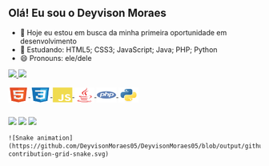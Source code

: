 ## Olá! Eu sou o Deyvison Moraes 
- 🔭 Hoje eu estou em busca da minha primeira oportunidade em desenvolvimento 
- 🌱 Estudando: HTML5; CSS3; JavaScript; Java; PHP; Python 
- 😄 Pronouns: ele/dele

<div>
    <a href="https://github.com/DeyvisonMoraes05">
        <img height="180em" src="https://github-readme-stats.vercel.app/api?username=DeyvisonMoraes05&show_icons=true&theme=vue&include_all_commits=true&count_private=true" />
        <img height="180em" src="https://github-readme-stats.vercel.app/api/top-langs/?username=DeyvisonMoraes05&layout=compact&langs_count=7&theme=vue" />
</div>
<div style="display: inline_block"><br>
    <img align="center" alt="Deyvison-HTML" height="30" width="40" src="https://raw.githubusercontent.com/devicons/devicon/master/icons/html5/html5-original.svg">
    <img align="center" alt="Deyvison-CSS" height="30" width="40" src="https://raw.githubusercontent.com/devicons/devicon/master/icons/css3/css3-original.svg">
    <img align="center" alt="Deyvison-Js" height="30" width="40" src="https://raw.githubusercontent.com/devicons/devicon/master/icons/javascript/javascript-plain.svg">
    <img align="center" alt="Deyvison-Java" height="30" width="40" src="https://raw.githubusercontent.com/devicons/devicon/master/icons/java/java-plain.svg">
    <img align="center" alt="Deyvison-PHP" height="30" width="40" src="https://raw.githubusercontent.com/devicons/devicon/master/icons/php/php-plain.svg">
    <img align="center" alt="Deyvison-Python" height="30" width="40" src="https://raw.githubusercontent.com/devicons/devicon/master/icons/python/python-original.svg">
</div>

##

<div>
    <a href="https://www.instagram.com/davidsonthiagogdm/" target="_blank"><img src="https://img.shields.io/badge/-Instagram-%23E4405F?style=for-the-badge&logo=instagram&logoColor=white" target="_blank"></a>
    <a href="mailto:moraes.deyvison20@gmail.com"><img src="https://img.shields.io/badge/-Gmail-%23333?style=for-the-badge&logo=gmail&logoColor=white" target="_blank"></a>
    <a href="https://www.linkedin.com/in/deyvison-thiago-gomes-de-moraes-304280126/" target="_blank"><img src="https://img.shields.io/badge/-LinkedIn-%230077B5?style=for-the-badge&logo=linkedin&logoColor=white" target="_blank"></a>
    
    ![Snake animation](https://github.com/DeyvisonMoraes05/DeyvisonMoraes05/blob/output/github-contribution-grid-snake.svg)

</div>
